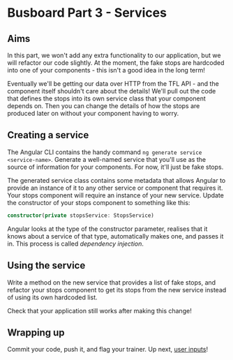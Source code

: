 # Busboard Part 3 - Services

## Aims

In this part, we won't add any extra functionality to our application, but we will refactor our code slightly. At the moment, the fake stops are hardcoded into one of your components - this isn't a good idea in the long term!

Eventually we'll be getting our data over HTTP from the TFL API - and the component itself shouldn't care about the details! We'll pull out the code that defines the stops into its own service class that your component depends on. Then you can change the details of how the stops are produced later on without your component having to worry.

## Creating a service

The Angular CLI contains the handy command `ng generate service <service-name>`. Generate a well-named service that you'll use as the source of information for your components. For now, it'll just be fake stops.

The generated service class contains some metadata that allows Angular to provide an instance of it to any other service or component that requires it. Your stops component will require an instance of your new service. Update the constructor of your stops component to something like this:

```typescript
constructor(private stopsService: StopsService)
```

Angular looks at the type of the constructor parameter, realises that it knows about a service of that type, automatically makes one, and passes it in. This process is called *dependency injection*.

## Using the service

Write a method on the new service that provides a list of fake stops, and refactor your stops component to get its stops from the new service instead of using its own hardcoded list.

Check that your application still works after making this change!

## Wrapping up

Commit your code, push it, and flag your trainer. Up next, [user inputs](Part4.md)!